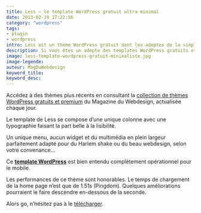 ```yaml
---
title: Less – le template WordPress gratuit ultra minimal
date: 2013-02-19 17:22:56
category: "wordpress"
tags:
- plugin
- wordpress
intro: Less est un thème WordPress gratuit dont les adeptes de la simplicité tomberont sous le charme.
description: Si vous êtes un adepte des templates WordPress gratuits et minimalistes, le thème responsive Less est fait pour vous.
image: less-template-wordpress-gratuit-minimaliste.jpg
image-legende:
auteur: MagDuWebdesign
keyword_title:
keyword_desc:
---
```

<p class="panel radius">Accédez à des thèmes plus récents en consultant la <a href="http://www.magazineduwebdesign.com/ressources/themes-wordpress/">collection de thèmes WordPress gratuits et premium</a> du Magazine du Webdesign, actualisée chaque jour.</p>
<p>Le template de Less se compose d’une unique colonne avec une typographie faisant la part belle à la lisibilité.</p>
<p>Un unique menu, aucun widget et du multimédia en plein largeur parfaitement adapté pour du Harlem shake ou du beau webdesign, selon votre convenance…</p>
<p>Ce <strong><a title="12 thèmes WordPress gratuits pour 2013" href="http://magazineduwebdesign.com/12-themes-wordpress-gratuits-responsive-selection-2013">template WordPress</a></strong> est bien entendu&nbsp;complètement&nbsp;opérationnel pour le mobile.</p>
<p>Les performances de ce thème sont honorables. Le temps de chargement de la home page n’est que de 1.51s (Pingdom). Quelques améliorations pourraient le faire descendre en-dessous de la seconde.</p>
<p>Alors go, n’hésitez pas à le <a title="Télécharger Less - Le template WordPress gratuit" href="http://jarederickson.com/less-a-free-super-minimal-wordpress-theme/" target="_blank">télécharger</a>.</p>
